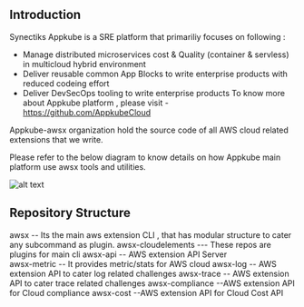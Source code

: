 ## Introduction
   Synectiks Appkube is a SRE platform that primariliy focuses on following :
   -  Manage distributed microservices cost & Quality (container & servless) in multicloud hybrid environment
   -  Deliver reusable common App Blocks to write enterprise products with reduced codeing effort
   -  Deliver DevSecOps tooling to write enterprise products
 To know more about Appkube platform , please visit -  https://github.com/AppkubeCloud
 
 Appkube-awsx organization hold the source code of all AWS cloud related extensions that we write.
 
 Please refer to the below diagram to know details on how Appkube main platform use awsx tools and utilities.
 
 ![alt text](https://raw.githubusercontent.com/AppkubeCloud/appkube-architectures/main/LayeredArchitecture.svg)
 
 ## Repository Structure 
 awsx -- Its the main aws extension CLI , that has modular structure to cater any subcommand as plugin.
 awsx-cloudelements --- These repos are plugins for main cli
 awsx-api -- AWS extension API Server  
 awsx-metric -- It provides metric/stats for AWS cloud
 awsx-log -- AWS extension API to cater log related challenges
 awsx-trace -- AWS extension API to cater trace related challenges
 awsx-compliance --AWS extension API for Cloud compliance
 awsx-cost --AWS extension API for Cloud Cost API
